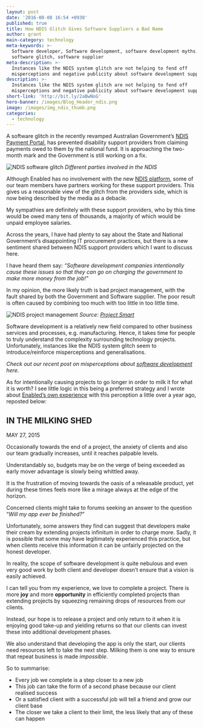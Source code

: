 ```yaml
---
layout: post
date: '2016-08-08 16:54 +0930'
published: true
title: How NDIS Glitch Gives Software Suppliers a Bad Name
author: grant
main-category: technology
meta-keywords: >-
  Software developer, Software development, software development myths, NDIS,
  software glitch, software supplier
meta-description: >-
  Instances like the NDIS system glitch are not helping to fend off
  misperceptions and negative publicity about software development suppliers.
description: >-
  Instances like the NDIS system glitch are not helping to fend off
  misperceptions and negative publicity about software development suppliers.
short-link: 'http://bit.ly/2aBwNoG'
hero-banner: /images/Blog_Header_ndis.png
image: /images/img_ndis_thumb.png
categories:
  - technology
---
```

A software glitch in the recently revamped Australian Government’s [NDIS Payment Portal](http://www.abc.net.au/news/2016-07-28/ndis-%27teething-problems%27-hit-system-and-online-payments/7667292), has prevented disability support providers from claiming payments owed to them by the national fund. It is approaching the two-month mark and the Government is still working on a fix.

![NDIS software glitch]({{site.baseurl}}/images/img_ndis_diagram.png)
*Different parties involved in the NDIS*

Although Enabled has no involvement with the new [NDIS platform](http://www.abc.net.au/news/2016-08-06/ndis-computer-glitches-to-be-reviewed/7697178), some of our team members have partners working for these support providers.  This gives us a reasonable view of the glitch from the providers side, which is now being described by the media as a debacle.

My sympathies are definitely with these support providers, who by this time would be owed many tens of thousands, a majority of which would be unpaid employee salaries.

Across the years, I have had plenty to say about the State and National Government’s disappointing IT procurement practices, but there is a new sentiment shared between NDIS support providers which I want to discuss here. 

I have heard them say: _“Software development companies intentionally cause these issues so that they can go on charging the government to make more money from the job!”_

In my opinion, the more likely truth is bad project management, with the fault shared by both the Government and Software supplier. The poor result is often caused by combining too much with too little in too little time. 

![NDIS project management]({{site.baseurl}}/images/img_ndis_projectmgnt.png)
*Source: [Project Smart](https://www.projectsmart.co.uk/introduction-to-project-management.php)*

Software development is a relatively new field compared to other business services and processes, e.g. manufacturing. Hence, it takes time for people to truly understand the complexity surrounding technology projects. Unfortunately, instances like the NDIS system glitch seem to introduce/reinforce misperceptions and generalisations.

_Check out our recent post on misperceptions about [software development](http://blog.enabled.com.au/myths-software-development/) here._

As for intentionally causing projects to go longer in order to milk it for what it is worth? I see little logic in this being a preferred strategy and I wrote about [Enabled’s own experience](http://thegbuffer.com/in-the-milking-shed-2/) with this perception a little over a year ago, reposted below:  


## IN THE MILKING SHED
MAY 27, 2015


Occasionally towards the end of a project, the anxiety of clients and also our team gradually increases, until it reaches palpable levels.

Understandably so, budgets may be on the verge of being exceeded as early mover advantage is slowly being whittled away.

It is the frustration of moving towards the oasis of a releasable product, yet during these times feels more like a mirage always at the edge of the horizon.

Concerned clients might take to forums seeking an answer to the question “_Will my app ever be finished?_”

Unfortunately, some answers they find can suggest that developers make their cream by extending projects infinitum in order to charge more. Sadly, it is possible that some may have legitimately experienced this practice, but when clients receive this information it can be unfairly projected on the honest developer.

In reality, the scope of software development is quite nebulous and even very good work by both client and developer doesn’t ensure that a vision is easily achieved.

I can tell you from my experience, we love to complete a project. There is more **joy** and more **opportunity** in efficiently completed projects than extending projects by squeezing remaining drops of resources from our clients.

Instead, our hope is to release a project and only return to it when it is enjoying good take-up and yielding returns so that our clients can invest these into additional development phases.

We also understand that developing the app is only the start, our clients need resources left to take the next step. Milking them is one way to ensure that repeat business is made _impossible_.

So to summarise:

- Every job we complete is a step closer to a new job
- This job can take the form of a second phase because our client realised success
- Or a satisfied client with a successful job will tell a friend and grow our client base
- The closer we take a client to their limit, the less likely that any of these can happen
